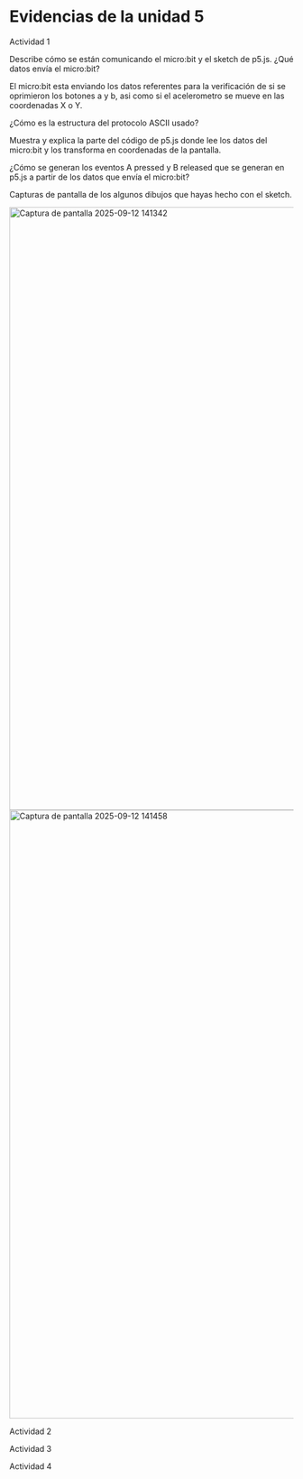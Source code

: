 
# Evidencias de la unidad 5

Actividad 1

Describe cómo se están comunicando el micro:bit y el sketch de p5.js. ¿Qué datos envía el micro:bit?

El micro:bit esta enviando los datos referentes para la verificación de si se oprimieron los botones a y b, asi como si el acelerometro se mueve en las coordenadas X o Y.

¿Cómo es la estructura del protocolo ASCII usado?



Muestra y explica la parte del código de p5.js donde lee los datos del micro:bit y los transforma en coordenadas de la pantalla.



¿Cómo se generan los eventos A pressed y B released que se generan en p5.js a partir de los datos que envía el micro:bit?



Capturas de pantalla de los algunos dibujos que hayas hecho con el sketch.

<img width="1919" height="1069" alt="Captura de pantalla 2025-09-12 141342" src="https://github.com/user-attachments/assets/a1614e94-1dff-47f7-ab0d-d773d9e92173" />

<img width="1919" height="1079" alt="Captura de pantalla 2025-09-12 141458" src="https://github.com/user-attachments/assets/71930c94-f176-4bfd-a1b9-ba7eb5bd0b65" />

Actividad 2



Actividad 3

Actividad 4


